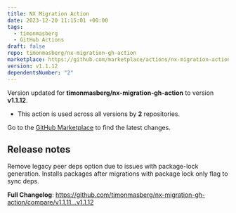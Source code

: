 ```yaml
---
title: NX Migration Action
date: 2023-12-20 11:15:01 +00:00
tags:
  - timonmasberg
  - GitHub Actions
draft: false
repo: timonmasberg/nx-migration-gh-action
marketplace: https://github.com/marketplace/actions/nx-migration-action
version: v1.1.12
dependentsNumber: "2"
---
```



Version updated for **timonmasberg/nx-migration-gh-action** to version **v1.1.12**.
- This action is used across all versions by **2** repositories.

Go to the [GitHub Marketplace](https://github.com/marketplace/actions/nx-migration-action) to find the latest changes.

## Release notes

Remove legacy peer deps option due to issues with package-lock generation.
Installs packages after migrations with package lock only flag to sync deps.

**Full Changelog**: https://github.com/timonmasberg/nx-migration-gh-action/compare/v1.1.11...v1.1.12
